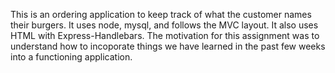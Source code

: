 This is an ordering application to keep track of what the customer names their burgers. It uses node, mysql, and follows the MVC layout. It also uses HTML with Express-Handlebars. The motivation for this assignment was to understand how to incoporate things we have learned in the past few weeks into a functioning application.